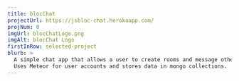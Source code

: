 ```yaml
---
title: blocChat
projectUrl: https://jsbloc-chat.herokuapp.com/
projNum: 0
imgUrl: blocChatLogo.png
imgAlt: blocChat Logo
firstInRow: selected-project
blurb: >
  A simple chat app that allows a user to create rooms and message other people.
  Uses Meteor for user accounts and stores data in mongo collections.
---
```

